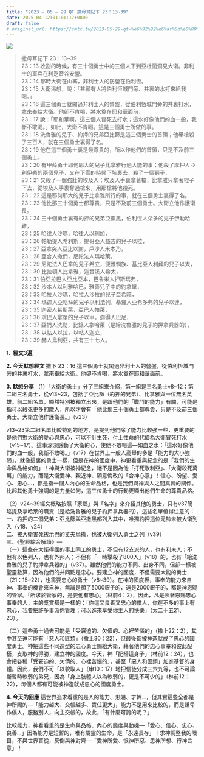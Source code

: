 ```yaml
---
title: "2023 – 05 – 29 QT 撒母耳記下 23：13~39"
date: 2025-04-12T01:01:17+0800
draft: false
# original_url: https://cmtc.tw/2023-05-29-qt-%e6%92%92%e6%af%8d%e8%80%b3%e8%a8%98%e4%b8%8b-23%ef%bc%9a1339
---
```


![](/images/qt.jpg)
> 撒母耳記下 23：13\~39  
> 23：13 收割的時候，有三十個勇士中的三個人下到亞杜蘭洞見大衛。非利士的軍兵在利乏音谷安營。  
> 23：14 那時大衛在山寨，非利士人的防營在伯利恆。  
> 23：15 大衛渴想，說：「甚願有人將伯利恆城門旁、井裏的水打來給我喝。」  
> 23：16 這三個勇士就闖過非利士人的營盤，從伯利恆城門旁的井裏打水，拿來奉給大衛。他卻不肯喝，將水奠在耶和華面前，  
> 23：17 說：「耶和華啊，這三個人冒死去打水；這水好像他們的血一般，我斷不敢喝。」如此，大衛不肯喝。這是三個勇士所做的事。  
> 23：18 洗魯雅的兒子、約押的兄弟亞比篩是這三個勇士的首領；他舉槍殺了三百人，就在三個勇士裏得了名。  
> 23：19 他在這三個勇士裏是最尊貴的，所以作他們的首領，只是不及前三個勇士。  
> 23：20 有甲薛勇士耶何耶大的兒子比拿雅行過大能的事；他殺了摩押人亞利伊勒的兩個兒子，又在下雪的時候下坑裏去，殺了一個獅子，  
> 23：21 又殺了一個強壯的埃及人；埃及人手裏拿著槍，比拿雅只拿著棍子下去，從埃及人手裏奪過槍來，用那槍將他殺死。  
> 23：22 這是耶何耶大的兒子比拿雅所行的事，就在三個勇士裏得了名。  
> 23：23 他比那三十個勇士都尊貴，只是不及前三個勇士。大衛立他作護衛長。  
> 23：24 三十個勇士裏有約押的兄弟亞撒黑，伯利恆人朵多的兒子伊勒哈難，  
> 23：25 哈律人沙瑪，哈律人以利加，  
> 23：26 帕勒提人希利斯，提哥亞人益吉的兒子以拉，  
> 23：27 亞拿突人亞比以謝，戶沙人米本乃，  
> 23：28 亞合人撒們，尼陀法人瑪哈萊，  
> 23：29 尼陀法人巴拿的兒子希立，便雅憫族、基比亞人利拜的兒子以太，  
> 23：30 比拉頓人比拿雅，迦實溪人希太，  
> 23：31 伯亞拉巴人亞比亞本，巴魯米人押斯瑪弗，  
> 23：32 沙本人以利雅哈巴，雅善兒子中的約拿單，  
> 23：33 哈拉人沙瑪，哈拉人沙拉的兒子亞希暗，  
> 23：34 瑪迦人亞哈拜的兒子以利法列，基羅人亞希多弗的兒子以連，  
> 23：35 迦密人希斯萊，亞巴人帕萊，  
> 23：36 瑣巴人拿單的兒子以甲，迦得人巴尼，  
> 23：37 亞捫人洗勒，比錄人拿哈萊（是給洗魯雅的兒子約押拿兵器的），  
> 23：38 以帖人以拉，以帖人迦立，  
> 23：39 赫人烏利亞，共有三十七人。

**1.  經文3遍**

**2. 今天默想經文**
撒下 23：16 這三個勇士就闖過非利士人的營盤，從伯利恆城門旁的井裏打水，拿來奉給大衛。他卻不肯喝，將水奠在耶和華面前。

**3. 默想分享**
（1）「大衛的勇士」分了三組來介紹，第一組是三名勇士v8\~12；第二組三名勇士，從v13\~23，包括了亞比篩（約押的兄弟）、比拿雅與一位無名英雄。前二組名單，顯然特別被獨立出來，是跟他們的「戰鬥的能力」有關，可能是指可以殺死更多的敵人，所以才會有「他比那三十個勇士都尊貴，只是不及前三個勇士。大衛立他作護衛長。」（v23）

v13\~23第二組名單比較特別的地方，是提到他們除了能力比較強一些，更重要的是他們對大衛的愛心與忠心，可以不計生死，付上性命的代價為大衛冒死打水（v15\~17）。這事深深感動了大衛的心，使他不敢喝這—如血之水：「這水好像他們的血一般，我斷不敢喝。」（v17）在世界上一般人高舉的多是「能力的大小強弱」，就像這裏的勇士一樣，但是在神的國度中，神更看重與紀念的是「我們的生命與品格如何」！神與大衛被神紀念，絕不是因為他「打死歌利亞」、「大衛殺死萬萬」的能力，而是大衛愛神、親近神、願意悔改的「合神心意」！信心、盼望、愛心、忠心…，都是指一個人內心的生命品格，也是我們與神與人之間真實的關係。比起其他勇士強調的是力量如何，這三位勇士的行動更顯出他們生命的尊貴品格。

（2）v24\~39經文概略按照「家鄉」與「名字」來介紹其他的勇士，只有v37簡略提及拿哈萊的職責（是給洗魯雅的兒子約押拿兵器的）。這些名單值得注意的：  
一、約押的二個兄弟：亞比篩與亞撒黑都列入其中，唯獨約押這位元帥未被大衛列入（v18、v24）  
二、被大衛害死拔示巴的丈夫烏撒，也被大衛列入勇士之列（v39）  
三、《聖經綜合解讀》—  
（一）這些在大衛得國的事上同工的勇士，不但有12支派的人，也有利未人；不但有以色列人，也有外邦人；不但有「一時擊殺了800人」（v18）的，也有「給洗魯雅的兒子約押拿兵器的」（v37）。雖然他們的能力不同、出身不同，但卻一樣被聖靈數算，因為他們的共同點是忠心。要建立神的國度，不但需要大能的勇士（21：15\~22），也需要忠心的勇士（v8\~39）。在神的國度裡，事奉的能力來自神、事奉的機會來自神，無論是領了5000銀子的，還是2000銀子的，都是神恩賜的管家。「所求於管家的，是要他有忠心」（林前4：2），因此，凡是照著恩賜忠心事奉的人，主的獎賞都是一樣的：「你這又良善又忠心的僕人，你在不多的事上有忠心，我要把許多事派你管理；可以進來享受你主人的快樂」（太二十五21、23）。

（二）這些勇士過去可能是「受窘迫的、欠債的、心裡苦惱的」（撒上22：2），其中甚至還可能有「惡人和匪類」（撒上30：22），但最後都被神造就成了忠心的國度勇士。神把這些不同造型的忠心勇士賜給大衛，藉著他們的忠心事奉和彼此配搭，支取神的得勝，建立神的國度。今天，神「配搭這身子」（林前12：24），也會把各種「受窘迫的、欠債的、心裡苦惱的」，甚至「惡人和匪類」加進基督的身體。因此，我們不可「以貌取人」（申10：17）地把信徒分成三六九等，也不可論斷暫時軟弱的弟兄，因為「身上肢體人以為軟弱的，更是不可少的」（林前12：22），每個人都有可能被神造就成忠心的國度勇士。

**4. 今天的回應**
這世界追求看重的是人的能力、恩賜、才幹…，但其實這些全都是神所賜的—「能力越大、交帳越多、責任更大」，能力不是用來比較的，而是謙卑作僕人，服務別人，向主交帳的，故此，「有什麼可誇的呢？」

比較能力，神看看重的是生命與品格、內心的態度與動機—「愛心、信心、忠心、良善…」因為能力是短暫的，唯有屬靈的生命，是「永遠長存」！求神調整我的眼目，不與世界盲從，反倒與神對齊—「愛神所愛、恨神所惡、思神所想、行神旨意」！
